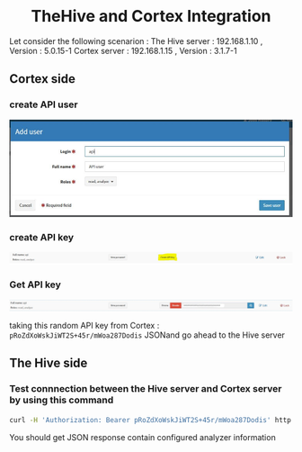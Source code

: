 <br />
<div align="center">
  <h1 align="center">TheHive and Cortex Integration</h1>
</div>

Let consider the following scenarion : 
The Hive server : 192.168.1.10  , Version : 5.0.15-1
Cortex server : 192.168.1.15  , Version : 3.1.7-1

## Cortex side
### create API user
<img src="cortex_api_user.JPG">

### create API key
<img src="cortex_create_apikey.JPG">

### Get API key
<img src="cortex_api_key_reveal1.png">

taking this random API key from Cortex : `pRoZdXoWskJiWT2S+45r/mWoa287Dodis` JSONand go ahead to the Hive server

## The Hive side
### Test connnection between the Hive server and Cortex server by using this command
   ```sh
  curl -H 'Authorization: Bearer pRoZdXoWskJiWT2S+45r/mWoa287Dodis' http://192.168.1.15:9001/api/analyzer
  ```
You should get JSON response contain configured analyzer information
